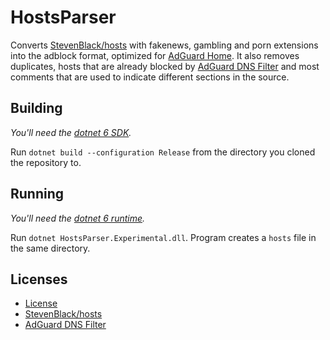 # HostsParser

Converts [StevenBlack/hosts](https://github.com/StevenBlack/hosts) with fakenews, gambling and porn extensions into the adblock format, optimized for [AdGuard Home](https://github.com/AdguardTeam/AdGuardHome). It also removes duplicates, hosts that are already blocked by [AdGuard DNS Filter](https://github.com/AdguardTeam/AdGuardSDNSFilter) and most comments that are used to indicate different sections in the source.

## Building
*You'll need the [dotnet 6 SDK](https://dotnet.microsoft.com/download).*

Run `dotnet build --configuration Release` from the directory you cloned the repository to.

## Running
*You'll need the [dotnet 6 runtime](https://dotnet.microsoft.com/download).*

Run `dotnet HostsParser.Experimental.dll`. Program creates a `hosts` file in the same directory.

## Licenses
- [License](LICENSE)
- [StevenBlack/hosts](https://github.com/StevenBlack/hosts/blob/master/license.txt)
- [AdGuard DNS Filter](https://github.com/AdguardTeam/AdGuardSDNSFilter/blob/master/LICENSE)

